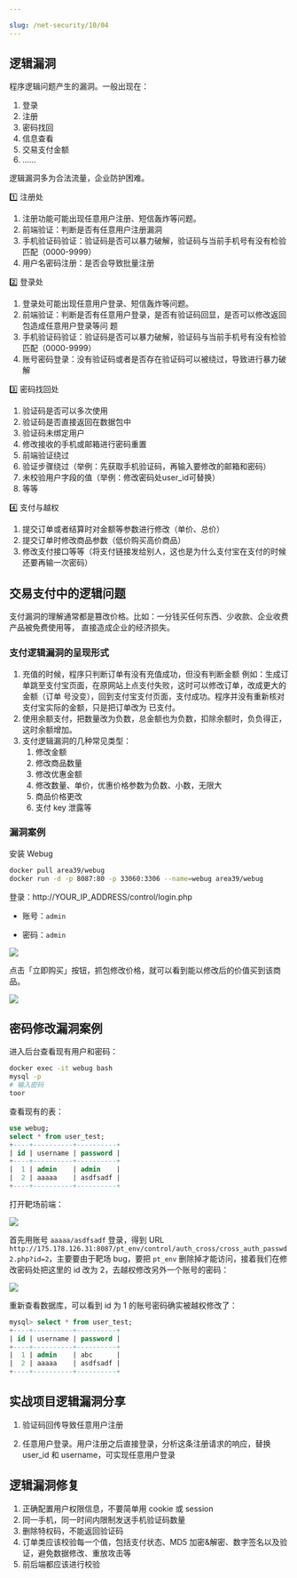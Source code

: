 ```yaml
---

slug: /net-security/10/04
---
```


## 逻辑漏洞

程序逻辑问题产生的漏洞。一般出现在：

1. 登录
2. 注册
3. 密码找回
4. 信息查看
5. 交易支付金额
6. ……

逻辑漏洞多为合法流量，企业防护困难。



1️⃣ 注册处
1. 注册功能可能出现任意用户注册、短信轰炸等问题。
2. 前端验证：判断是否有任意用户注册漏洞
3. 手机验证码验证：验证码是否可以暴力破解，验证码与当前手机号有没有检验匹配（0000-9999） 
4. 用户名密码注册：是否会导致批量注册

2️⃣  登录处

1. 登录处可能出现任意用户登录、短信轰炸等问题。
2. 前端验证：判断是否有任意用户登录，是否有验证码回显，是否可以修改返回包造成任意用户登录等问
   题
3. 手机验证码验证：验证码是否可以暴力破解，验证码与当前手机号有没有检验匹配（0000-9999） 
4. 账号密码登录：没有验证码或者是否存在验证码可以被绕过，导致进行暴力破解

3️⃣ 密码找回处  

1. 验证码是否可以多次使用
2. 验证码是否直接返回在数据包中
3. 验证码未绑定用户
4. 修改接收的手机或邮箱进行密码重置
5. 前端验证绕过
6. 验证步骤绕过（举例：先获取手机验证码，再输入要修改的邮箱和密码） 
7. 未校验用户字段的值（举例：修改密码处user_id可替换） 
8. 等等

4️⃣ 支付与越权

1. 提交订单或者结算时对金额等参数进行修改（单价、总价）
2. 提交订单时修改商品参数（低价购买高价商品） 
3. 修改支付接口等等（将支付链接发给别人，这也是为什么支付宝在支付的时候还要再输一次密码）

## 交易支付中的逻辑问题 

支付漏洞的理解通常都是篡改价格。比如：一分钱买任何东西、少收款、企业收费产品被免费使用等，
直接造成企业的经济损失。

### 支付逻辑漏洞的呈现形式 

1. 充值的时候，程序只判断订单有没有充值成功，但没有判断金额 
   例如：生成订单跳至支付宝页面，在原网站上点支付失败，这时可以修改订单，改成更大的金额（订单
   号没变），回到支付宝支付页面，支付成功。程序并没有重新核对支付宝实际的金额，只是把订单改为
   已支付。
2. 使用余额支付，把数量改为负数，总金额也为负数，扣除余额时，负负得正，这时余额增加。
3. 支付逻辑漏洞的几种常见类型： 
   1. 修改金额 
   2. 修改商品数量 
   3. 修改优惠金额
   4. 修改数量、单价，优惠价格参数为负数、小数，无限大 
   5. 商品价格更改
   6. 支付 key 泄露等

### 漏洞案例

安装 Webug

```bash
docker pull area39/webug
docker run -d -p 8087:80 -p 33060:3306 --name=webug area39/webug
```

登录：http://YOUR_IP_ADDRESS/control/login.php

- 账号：`admin`

- 密码：`admin`

![](https://img.wukaipeng.com/2023/12/10-100127-Q3Ouno-image-20231210100127321.png)

点击「立即购买」按钮，抓包修改价格，就可以看到能以修改后的价值买到该商品。

![](https://img.wukaipeng.com/2023/12/10-100106-BuNK6U-image-20231210100105778.png)



## 密码修改漏洞案例

进入后台查看现有用户和密码：
```bash
docker exec -it webug bash
mysql -p
# 输入密码
toor
```

查看现有的表：

```sql
use webug;
select * from user_test;
+----+----------+----------+
| id | username | password |
+----+----------+----------+
|  1 | admin    | admin    |
|  2 | aaaaa    | asdfsadf |
+----+----------+----------+
```

打开靶场前端：

![](https://img.wukaipeng.com/2023/12/10-102826-46pakg-image-20231210102826085.png)

首先用账号 `aaaaa/asdfsadf` 登录，得到 URL `http://175.178.126.31:8087/pt_env/control/auth_cross/cross_auth_passwd2.php?id=2`，主要要由于靶场 bug，要把 `pt_env` 删除掉才能访问，接着我们在修改密码处把这里的 id 改为 2，去越权修改另外一个账号的密码：

![](https://img.wukaipeng.com/2023/12/10-103427-GKXZHb-image-20231210103427686.png)

重新查看数据库，可以看到 id 为 1 的账号密码确实被越权修改了：

```sql
mysql> select * from user_test;
+----+----------+----------+
| id | username | password |
+----+----------+----------+
|  1 | admin    | abc      |
|  2 | aaaaa    | asdfsadf |
+----+----------+----------+
```



## 实战项目逻辑漏洞分享

 1. 验证码回传导致任意用户注册

2. 任意用户登录。用户注册之后直接登录，分析这条注册请求的响应，替换  user_id 和 username，可实现任意用户登录

## 逻辑漏洞修复

1. 正确配置用户权限信息，不要简单用 cookie 或 session
2. 同一手机，同一时间内限制发送手机验证码数量
3. 删除特权码，不能返回验证码
4. 订单类应该校验每一个值，包括支付状态、MD5 加密&解密、数字签名以及验证，避免数据修改、重放攻击等
5. 前后端都应该进行校验



































